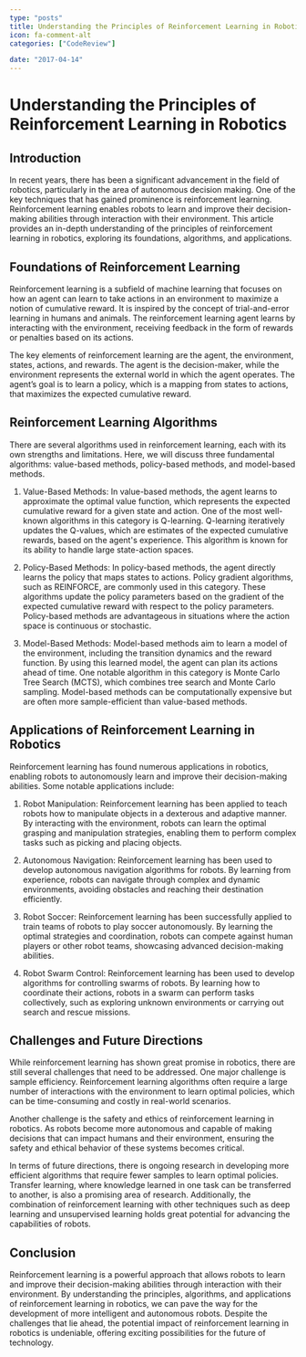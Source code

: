 ```yaml
---
type: "posts"
title: Understanding the Principles of Reinforcement Learning in Robotics
icon: fa-comment-alt
categories: ["CodeReview"]

date: "2017-04-14"
---
```




# Understanding the Principles of Reinforcement Learning in Robotics

## Introduction

In recent years, there has been a significant advancement in the field of robotics, particularly in the area of autonomous decision making. One of the key techniques that has gained prominence is reinforcement learning. Reinforcement learning enables robots to learn and improve their decision-making abilities through interaction with their environment. This article provides an in-depth understanding of the principles of reinforcement learning in robotics, exploring its foundations, algorithms, and applications.

## Foundations of Reinforcement Learning

Reinforcement learning is a subfield of machine learning that focuses on how an agent can learn to take actions in an environment to maximize a notion of cumulative reward. It is inspired by the concept of trial-and-error learning in humans and animals. The reinforcement learning agent learns by interacting with the environment, receiving feedback in the form of rewards or penalties based on its actions.

The key elements of reinforcement learning are the agent, the environment, states, actions, and rewards. The agent is the decision-maker, while the environment represents the external world in which the agent operates. The agent’s goal is to learn a policy, which is a mapping from states to actions, that maximizes the expected cumulative reward.

## Reinforcement Learning Algorithms

There are several algorithms used in reinforcement learning, each with its own strengths and limitations. Here, we will discuss three fundamental algorithms: value-based methods, policy-based methods, and model-based methods.

1. Value-Based Methods: In value-based methods, the agent learns to approximate the optimal value function, which represents the expected cumulative reward for a given state and action. One of the most well-known algorithms in this category is Q-learning. Q-learning iteratively updates the Q-values, which are estimates of the expected cumulative rewards, based on the agent's experience. This algorithm is known for its ability to handle large state-action spaces.

2. Policy-Based Methods: In policy-based methods, the agent directly learns the policy that maps states to actions. Policy gradient algorithms, such as REINFORCE, are commonly used in this category. These algorithms update the policy parameters based on the gradient of the expected cumulative reward with respect to the policy parameters. Policy-based methods are advantageous in situations where the action space is continuous or stochastic.

3. Model-Based Methods: Model-based methods aim to learn a model of the environment, including the transition dynamics and the reward function. By using this learned model, the agent can plan its actions ahead of time. One notable algorithm in this category is Monte Carlo Tree Search (MCTS), which combines tree search and Monte Carlo sampling. Model-based methods can be computationally expensive but are often more sample-efficient than value-based methods.

## Applications of Reinforcement Learning in Robotics

Reinforcement learning has found numerous applications in robotics, enabling robots to autonomously learn and improve their decision-making abilities. Some notable applications include:

1. Robot Manipulation: Reinforcement learning has been applied to teach robots how to manipulate objects in a dexterous and adaptive manner. By interacting with the environment, robots can learn the optimal grasping and manipulation strategies, enabling them to perform complex tasks such as picking and placing objects.

2. Autonomous Navigation: Reinforcement learning has been used to develop autonomous navigation algorithms for robots. By learning from experience, robots can navigate through complex and dynamic environments, avoiding obstacles and reaching their destination efficiently.

3. Robot Soccer: Reinforcement learning has been successfully applied to train teams of robots to play soccer autonomously. By learning the optimal strategies and coordination, robots can compete against human players or other robot teams, showcasing advanced decision-making abilities.

4. Robot Swarm Control: Reinforcement learning has been used to develop algorithms for controlling swarms of robots. By learning how to coordinate their actions, robots in a swarm can perform tasks collectively, such as exploring unknown environments or carrying out search and rescue missions.

## Challenges and Future Directions

While reinforcement learning has shown great promise in robotics, there are still several challenges that need to be addressed. One major challenge is sample efficiency. Reinforcement learning algorithms often require a large number of interactions with the environment to learn optimal policies, which can be time-consuming and costly in real-world scenarios.

Another challenge is the safety and ethics of reinforcement learning in robotics. As robots become more autonomous and capable of making decisions that can impact humans and their environment, ensuring the safety and ethical behavior of these systems becomes critical.

In terms of future directions, there is ongoing research in developing more efficient algorithms that require fewer samples to learn optimal policies. Transfer learning, where knowledge learned in one task can be transferred to another, is also a promising area of research. Additionally, the combination of reinforcement learning with other techniques such as deep learning and unsupervised learning holds great potential for advancing the capabilities of robots.

## Conclusion

Reinforcement learning is a powerful approach that allows robots to learn and improve their decision-making abilities through interaction with their environment. By understanding the principles, algorithms, and applications of reinforcement learning in robotics, we can pave the way for the development of more intelligent and autonomous robots. Despite the challenges that lie ahead, the potential impact of reinforcement learning in robotics is undeniable, offering exciting possibilities for the future of technology.